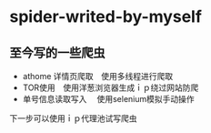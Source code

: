 # spider-writed-by-myself
至今写的一些爬虫
----------

* athome 详情页爬取　使用多线程进行爬取
* TOR使用　使用洋葱浏览器生成ｉｐ绕过网站防爬
* 单号信息读取写入　 使用selenium模拟手动操作

下一步可以使用ｉｐ代理池试写爬虫
